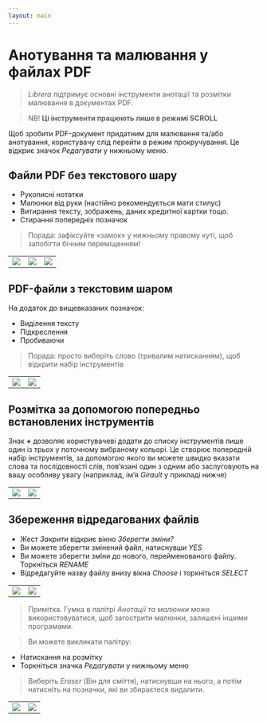 ```yaml
---
layout: main
---
```


# Анотування та малювання у файлах PDF

> _Librera_ підтримує основні інструменти анотації та розмітки малювання в документах PDF.

> NB! **Ці інструменти працюють лише в режимі SCROLL**

Щоб зробити PDF-документ придатним для малювання та/або анотування, користувачу слід перейти в режим прокручування.
Це відкриє значок _Редагувати_ у нижньому меню.

## Файли PDF без текстового шару
- Рукописні нотатки
- Малюнки від руки (настійно рекомендується мати стилус)
- Витирання тексту, зображень, даних кредитної картки тощо.
- Стирання попередніх позначок
> Порада: зафіксуйте «замок» у нижньому правому куті, щоб запобігти бічним переміщенням!

||||
|-|-|-|
|![](1.jpg)|![](2.jpg)|![](3.jpg)|

## PDF-файли з текстовим шаром
На додаток до вищевказаних позначок:
- Виділення тексту
- Підкреслення
- Пробиваючи
> Порада: просто виберіть слово (тривалим натисканням), щоб відкрити набір інструментів

|||
|-|-|
|![](4.jpg)|![](5.jpg)|

## Розмітка за допомогою попередньо встановлених інструментів
Знак **+** дозволяє користувачеві додати до списку інструментів лише один із трьох у поточному вибраному кольорі.
Це створює попередній набір інструментів, за допомогою якого ви можете швидко вказати слова та послідовності слів, пов’язані один з одним або заслуговують на вашу особливу увагу (наприклад, ім’я _Girault_ у прикладі нижче)

|||
|-|-|
|![](8.jpg)|![](9.jpg)|

## Збереження відредагованих файлів
* Жест _Закрити_ відкриє вікно _Зберегти зміни?_
* Ви можете зберегти змінений файл, натиснувши _YES_
* Ви можете зберегти зміни до нового, перейменованого файлу. Торкніться _RENAME_
* Відредагуйте назву файлу внизу вікна _Choose_ і торкніться _SELECT_

|||
|-|-|
|![](6.jpg)|![](7.jpg)|

> Примітка. Гумка в палітрі _Анотації та малюнки_ може використовуватися, щоб загострити малюнки, залишені іншими програмами.

> Ви можете викликати палітру:
- Натискання на розмітку
- Торкніться значка _Редагувати_ у нижньому меню

> Виберіть _Eraser_ (Він для сміття), натиснувши на нього, а потім натисніть на позначки, які ви збираєтеся видалити.

|||
|-|-|
|![](10.jpg)|![](11.jpg)|
